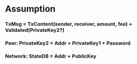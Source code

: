 # Assumption
### TxMsg = TxContent(sender, receiver, amount, fee) + Validated(PrivateKey2?)
### Peer: PrivateKey2 = Addr + PrivateKey1 + Password
### Network: StateDB = Addr + PublicKey
### 
